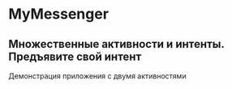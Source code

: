 # MyMessenger
## Множественные активности и интенты. Предъявите свой интент
Демонстрация приложения с двумя активностями